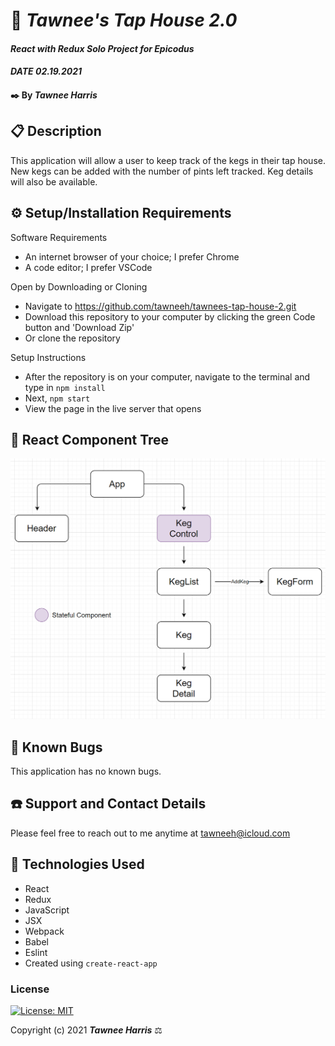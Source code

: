 # 🍺 _Tawnee's Tap House 2.0_

#### _React with Redux Solo Project for Epicodus_
#### _DATE 02.19.2021_

#### ✒️ By _**Tawnee Harris**_

## 📋 Description

This application will allow a user to keep track of the kegs in their tap house. New kegs can be added with the number of pints left tracked. Keg details will also be available.

## ⚙️ Setup/Installation Requirements

Software Requirements
* An internet browser of your choice; I prefer Chrome
* A code editor; I prefer VSCode

Open by Downloading or Cloning
* Navigate to <https://github.com/tawneeh/tawnees-tap-house-2.git>
* Download this repository to your computer by clicking the green Code button and 'Download Zip'
* Or clone the repository

Setup Instructions 
* After the repository is on your computer, navigate to the terminal and type in `npm install`
* Next, `npm start`
* View the page in the live server that opens

## 🌳 React Component Tree

<img style="width: 30% height: 30%" src="./read-me-assets/TapHouseTree.png">

## 🐜 Known Bugs

This application has no known bugs. 

## ☎️ Support and Contact Details

Please feel free to reach out to me anytime at <tawneeh@icloud.com>

## 💾 Technologies Used

* React
* Redux
* JavaScript
* JSX
* Webpack
* Babel
* Eslint
* Created using `create-react-app`



### License

[![License: MIT](https://img.shields.io/badge/License-MIT-yellow.svg)](https://opensource.org/licenses/MIT)

Copyright (c) 2021 **_Tawnee Harris_** ⚖️